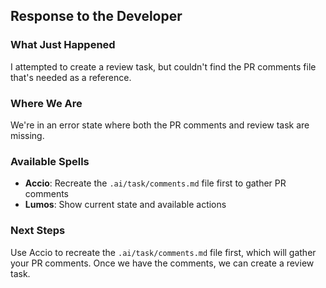 ## Response to the Developer

### What Just Happened

I attempted to create a review task, but couldn't find the PR comments file that's needed as a reference.

### Where We Are

We're in an error state where both the PR comments and review task are missing.

### Available Spells

- **Accio**: Recreate the `.ai/task/comments.md` file first to gather PR comments
- **Lumos**: Show current state and available actions

### Next Steps

Use Accio to recreate the `.ai/task/comments.md` file first, which will gather your PR comments. Once we have the comments, we can create a review task.
